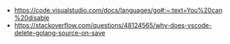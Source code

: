 - https://code.visualstudio.com/docs/languages/go#:~:text=You%20can%20disable
- https://stackoverflow.com/questions/48124565/why-does-vscode-delete-golang-source-on-save